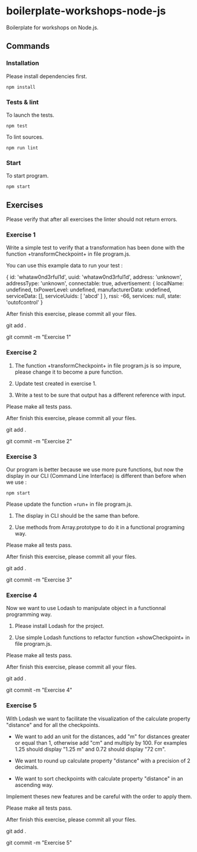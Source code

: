 # boilerplate-workshops-node-js

Boilerplate for workshops on Node.js.

## Commands

### Installation

Please install dependencies first.

	npm install

### Tests & lint

To launch the tests.

	npm test

To lint sources.

	npm run lint

### Start

To start program.

	npm start

## Exercises

Please verify that after all exercises the linter should not return errors.

### Exercise 1

Write a simple test to verify that a transformation has been done with the function +transformCheckpoint+ in file program.js.

You can use this example data to run your test :

{
  id: 'whataw0nd3rful1d',
  uuid: 'whataw0nd3rful1d',
  address: 'unknown',
  addressType: 'unknown',
  connectable: true,
  advertisement: {
    localName: undefined,
    txPowerLevel: undefined,
    manufacturerData: undefined,
    serviceData: [],
    serviceUuids: [ 'abcd' ]
  },
  rssi: -66,
  services: null,
  state: 'outofcontrol'
}

After finish this exercise, please commit all your files.

  git add .

  git commit -m "Exercise 1"

### Exercise 2

1. The function +transformCheckpoint+ in file program.js is so impure, please change it to become a pure function.

2. Update test created in exercise 1.

3. Write a test to be sure that output has a different reference with input.

Please make all tests pass.

After finish this exercise, please commit all your files.

  git add .

  git commit -m "Exercise 2"

### Exercise 3

Our program is better because we use more pure functions, but now the display in our CLI (Command Line Interface) is different than before when we use :

	npm start

Please update the function +run+ in file program.js.

1. The display in CLI should be the same than before.

2. Use methods from Array.prototype to do it in a functional programing way.

Please make all tests pass.

After finish this exercise, please commit all your files.

  git add .

  git commit -m "Exercise 3"

### Exercise 4

Now we want to use Lodash to manipulate object in a functionnal programming way.

1. Please install Lodash for the project.

2. Use simple Lodash functions to refactor function +showCheckpoint+ in file program.js.

Please make all tests pass.

After finish this exercise, please commit all your files.

  git add .

  git commit -m "Exercise 4"

### Exercise 5

With Lodash we want to facilitate the visualization of the calculate property "distance" and for all the checkpoints.

- We want to add an unit for the distances, add "m" for distances greater or equal than 1, otherwise add "cm" and multiply by 100. For examples 1.25 should display "1.25 m" and 0.72 should display "72 cm".

- We want to round up calculate property "distance" with a precision of 2 decimals.

- We want to sort checkpoints with calculate property "distance" in an ascending way.

Implement theses new features and be careful with the order to apply them.

Please make all tests pass.

After finish this exercise, please commit all your files.

  git add .

  git commit -m "Exercise 5"

